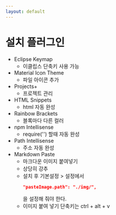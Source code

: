 ```yaml
---
layout: default
---
```

# 설치 플러그인
- Eclipse Keymap 
    - 이클립스 단축키 사용 가능
- Material Icon Theme 
    - 파일 아이콘 추가
- Projects+
    - 프로젝트 관리 
- HTML Snippets
    - html 자동 완성
- Rainbow Brackets
    - 블록마다 다른 컬러
- npm Intellisense
    - require('') 할때 자동 완성
- Path Intellisense
    - 주소 자동 완성
- Markdown Paste
    - 마크다운 이미지 붙여넣기 
    - 상당히 강추 
    - 설치 후 기본설정 > 설정에서 
        ```json
        "pasteImage.path": "./img/",
        ```
        을 설정해 줘야 한다.
    - 이미지 붙여 넣기 단축키는 ctrl + alt + v
    

